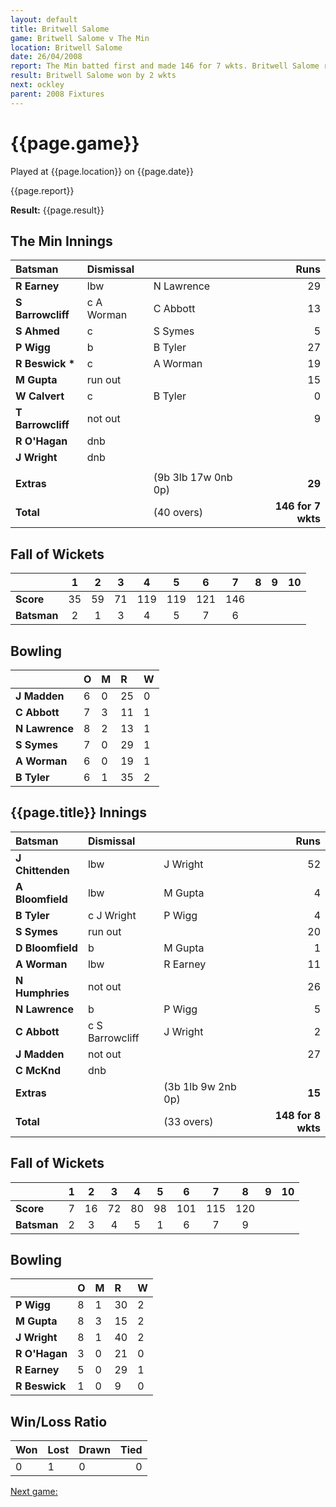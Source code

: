 ```yaml
---
layout: default
title: Britwell Salome
game: Britwell Salome v The Min
location: Britwell Salome
date: 26/04/2008
report: The Min batted first and made 146 for 7 wkts. Britwell Salome replied with 148 for 8 wkts 
result: Britwell Salome won by 2 wkts
next: ockley
parent: 2008 Fixtures
---
```


# {{page.game}}

Played at {{page.location}} on {{page.date}}

{{page.report}}

**Result:** {{page.result}}

## The Min Innings

| Batsman | Dismissal |  | Runs |
|:---|:---|---|---:|
| **R Earney** | lbw | N Lawrence | 29 |
| **S Barrowcliff** | c A Worman | C Abbott | 13 |
| **S Ahmed** | c | S Symes | 5 |
| **P Wigg** | b | B Tyler | 27 |
| **R Beswick &#42;** | c | A Worman | 19 |
| **M Gupta** | run out |  | 15 |
| **W Calvert** | c | B Tyler | 0 |
| **T Barrowcliff** | not out |  | 9 |
| **R O'Hagan** | dnb |  |  |
| **J Wright** | dnb |  |  |
|  |  |  |  |
| **Extras** | | (9b 3lb 17w 0nb 0p) | **29** |
| **Total** | | (40 overs) | **146 for 7 wkts** |

## Fall of Wickets

| | 1 | 2 | 3 | 4 | 5 | 6 | 7 | 8 | 9 | 10 |
|---|:---:|:---:|:---:|:---:|:---:|:---:|:---:|:---:|:---:|:---:|
| **Score** | 35 | 59 | 71 | 119 | 119 | 121 | 146 |  |  |  |
| **Batsman** | 2 | 1 | 3 | 4 | 5 | 7 | 6 |  |  |  |

## Bowling

| | O | M | R | W |
|---|:---|:---|:---|:---|
| **J Madden** | 6 | 0 | 25 | 0 |
| **C Abbott** | 7 | 3 | 11 | 1 |
| **N Lawrence** | 8 | 2 | 13 | 1 |
| **S Symes** | 7 | 0 | 29 | 1 |
| **A Worman** | 6 | 0 | 19 | 1 |
| **B Tyler** | 6 | 1 | 35 | 2 |

## {{page.title}} Innings

| Batsman | Dismissal |  | Runs |
|:---|:---|---|---:|
| **J Chittenden** | lbw | J Wright | 52 |
| **A Bloomfield** | lbw | M Gupta | 4 |
| **B Tyler** | c J Wright | P Wigg | 4 |
| **S Symes** | run out |  | 20 |
| **D Bloomfield** | b | M Gupta | 1 |
| **A Worman** | lbw | R Earney  | 11 |
| **N Humphries** | not out |  | 26 |
| **N Lawrence** | b | P Wigg | 5 |
| **C Abbott** | c S Barrowcliff | J Wright | 2 |
| **J Madden** | not out |  | 27 |
| **C McKnd** | dnb |  |  |
| **Extras** | | (3b 1lb 9w 2nb 0p) | **15** |
| **Total** | | (33 overs) | **148 for 8 wkts** |

## Fall of Wickets

| | 1 | 2 | 3 | 4 | 5 | 6 | 7 | 8 | 9 | 10 |
|---|:---:|:---:|:---:|:---:|:---:|:---:|:---:|:---:|:---:|:---:|
| **Score** | 7  | 16 | 72 | 80 | 98 | 101 | 115 | 120 |  |  |
| **Batsman** | 2 | 3 | 4 | 5 | 1 | 6 | 7 | 9 |  |  |

## Bowling

| | O | M | R | W |
|---|:---|:---|:---|:---|
| **P Wigg** | 8 | 1 | 30 | 2 |
| **M Gupta** | 8 | 3 | 15 | 2 |
| **J Wright** | 8 | 1 | 40 | 2 |
| **R O'Hagan** | 3 | 0 | 21 | 0 |
| **R Earney** | 5 | 0 | 29 | 1 |
| **R Beswick** | 1 | 0 | 9 | 0 |

## Win/Loss Ratio

| Won | Lost | Drawn | Tied |
|:---|:---|:---|---:|
| 0 | 1 | 0 | 0 |

[Next game:]({{page.next}})